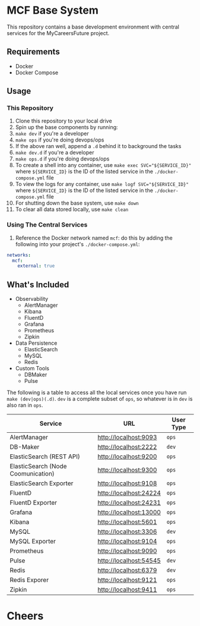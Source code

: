# MCF Base System
This repository contains a base development environment with central services for the MyCareersFuture project.

## Requirements

- Docker
- Docker Compose

## Usage

### This Repository
1. Clone this repository to your local drive
1. Spin up the base components by running:
  1. `make dev` if you're a developer
  1. `make ops` if you're doing devops/ops
1. If the above ran well, append a `.d` behind it to background the tasks
  1. `make dev.d` if you're a developer
  1. `make ops.d` if you're doing devops/ops
1. To create a shell into any container, use `make exec SVC="${SERVICE_ID}"` where `${SERVICE_ID}` is the ID of the listed service in the `./docker-compose.yml` file
1. To view the logs for any container,  use `make logf SVC="${SERVICE_ID}"` where `${SERVICE_ID}` is the ID of the listed service in the `./docker-compose.yml` file
1. For shutting down the base system, use `make down`
1. To clear all data stored locally, use `make clean`

### Using The Central Services
1. Reference the Docker network named `mcf`: do this by adding the following into your project's `./docker-compose.yml`:
```yaml
networks:
  mcf:
    external: true
```

## What's Included

- Observability
  - AlertManager
  - Kibana
  - FluentD
  - Grafana
  - Prometheus
  - Zipkin
- Data Persistence
  - ElasticSearch
  - MySQL
  - Redis
- Custom Tools
  - DBMaker
  - Pulse

The following is a table to access all the local services once you have run `make (dev|ops)(.d)`. `dev` is a complete subset of `ops`, so whatever is in `dev` is also ran in `ops`.

| Service | URL | User Type |
| --- | --- | --- |
| AlertManager | [http://localhost:9093](http://localhost:9093) | `ops` |
| DB-Maker | [http://localhost:2222](http://localhost:2222) | `dev` |
| ElasticSearch (REST API) | [http://localhost:9200](http://localhost:9200) | `ops` |
| ElasticSearch (Node Coomunication) | [http://localhost:9300](http://localhost:9300) | `ops` |
| ElasticSearch Exporter | [http://localhost:9108](http://localhost:9108) | `ops` |
| FluentD | [http://localhost:24224](http://localhost:24224) | `ops` |
| FluentD Exporter | [http://localhost:24231](http://localhost:24231) | `ops` |
| Grafana | [http://localhost:13000](http://localhost:13000) | `ops` |
| Kibana | [http://localhost:5601](http://localhost:5601) | `ops` |
| MySQL | [http://localhost:3306](http://localhost:3306) | `dev` |
| MySQL Exporter | [http://localhost:9104](http://localhost:9104) | `ops` |
| Prometheus | [http://localhost:9090](http://localhost:9090) | `ops` |
| Pulse | [http://localhost:54545](http://localhost:54545) | `dev` |
| Redis | [http://localhost:6379](http://localhost:6379) | `dev` |
| Redis Exporer | [http://localhost:9121](http://localhost:9121) | `ops` |
| Zipkin | [http://localhost:9411](http://localhost:9411) | `ops` |

# Cheers
